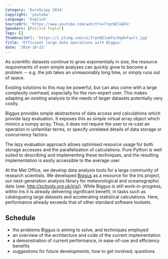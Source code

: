 ```yaml
---
Category: 'EuroScipy 2014'
Copyright: 'youtube'
Language: 'English'
SourceUrl: 'https://www.youtube.com/watch?v=7rpcWZJaGFo'
Speakers: [Patrick Peglar]
Tags: []
ThumbnailUrl: 'https://i.ytimg.com/vi/7rpcWZJaGFo/hqdefault.jpg'
Title: 'Efficient large data operations with Biggus'
date: '2014-10-22'
---
```

As scientific datasets continue to grow exponentially in size, the resource requirements of even simple analyses can quickly grow to become a problem -- e.g. the job takes an unreasonably long time, or simply runs out of space.

Existing solutions to this may be powerful, but can also come with a large complexity overhead, especially for the non-expert user. This makes adapting an existing analysis to the needs of larger datasets potentially very costly.

Biggus provides simple abstractions of data access and calculations which provide lazy evaluation. It exposes this as simple virtual array object which mimics a numpy array. Thus, it does not require the user to re-cast an operation in unfamiliar terms, or specify unrelated details of data storage or concurrency factors.

The lazy evaluation approach allows optimised resource usage for both storage accesses and the parallelisation of calculations. Pure Python is well suited to describing and implementing these techniques, and the resulting implementation is easily accessible to the average user.

At the Met Office, we develop data analysis tools for a large community of research scientists. We developed [Biggus](https://github.com/SciTools/biggus) as a resource for the Iris project, our next-generation analysis library for meteorological and oceanographic data (see: <http://scitools.org.uk/iris/>). While Biggus is still work-in-progress, within Iris it is already delivering significant benefit, in tasks such as catalogueing large datasets and accelerating statistical calculations. Here, performance already exceeds that of other standard software toolsets.

## Schedule

* the problems Biggus is aiming to solve, and techniques employed
* an overview of the architecture and code of the current implementation
* a demonstration of current performance, in ease-of-use and efficiency benefits
* suggestions for future developments; how to get involved; questions
